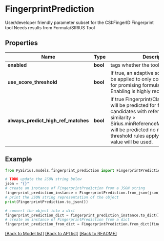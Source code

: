 # FingerprintPrediction

User/developer friendly parameter subset for the CSI:FingerID Fingerprint tool  Needs results from Formula/SIRIUS Tool

## Properties

Name | Type | Description | Notes
------------ | ------------- | ------------- | -------------
**enabled** | **bool** | tags whether the tool is enabled | [optional] 
**use_score_threshold** | **bool** | If true, an adaptive soft threshold will be applied to only compute Fingerprints for promising formula candidates  Enabling is highly recommended. | [optional] 
**always_predict_high_ref_matches** | **bool** | If true Fingerprint/Classes/Structures will be predicted for formulas candidates with  reference spectrum similarity &gt; Sirius.minReferenceMatchScoreToInject will be predicted no matter which  score threshold rules apply.  If NULL default value will be used. | [optional] 

## Example

```python
from PySirius.models.fingerprint_prediction import FingerprintPrediction

# TODO update the JSON string below
json = "{}"
# create an instance of FingerprintPrediction from a JSON string
fingerprint_prediction_instance = FingerprintPrediction.from_json(json)
# print the JSON string representation of the object
print(FingerprintPrediction.to_json())

# convert the object into a dict
fingerprint_prediction_dict = fingerprint_prediction_instance.to_dict()
# create an instance of FingerprintPrediction from a dict
fingerprint_prediction_from_dict = FingerprintPrediction.from_dict(fingerprint_prediction_dict)
```
[[Back to Model list]](../README.md#documentation-for-models) [[Back to API list]](../README.md#documentation-for-api-endpoints) [[Back to README]](../README.md)


